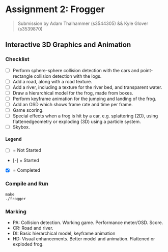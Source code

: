 Assignment 2: Frogger
=====================

> Submission by Adam Thalhammer (s3544305) && Kyle Glover (s3539870)

Interactive 3D Graphics and Animation
-------------------------------------

### Checklist
- [ ] Perform sphere-sphere collision detection with the cars and point-rectangle collision detection with the logs.
- [ ] Add a road, along with a road texture.
- [ ] Add a river, including a texture for the river bed, and transparent water.
- [ ] Draw a hierarchical model for the frog, made from boxes.
- [ ] Perform keyframe animation for the jumping and landing of the frog.
- [ ] Add an OSD which shows frame rate and time per frame.
- [ ] Game scoring.
- [ ] Special effects when a frog is hit by a car, e.g. splattering (2D), using flattenedgeometry or exploding (3D) using a particle system.
- [ ] Skybox.

#### Legend
- [ ] = Not Started
- [-] = Started
- [X] = Completed

### Compile and Run
    make
    ./frogger

### Marking
* PA: Collision detection. Working game. Performance meter/OSD. Score.
* CR: Road and river.
* DI: Basic hierarchical model, keyframe animation
* HD: Visual enhancements. Better model and animation. Flattened or exploded frog.
